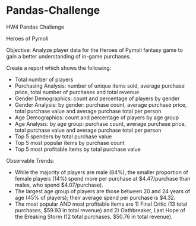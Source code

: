 # Pandas-Challenge
HW4 Pandas Challenge

Heroes of Pymoli

Objective:  Analyze player data for the Heroes of Pymoli fantasy game to gain a better understanding of in-game purchases.

Create a report which shows the following:
-  Total number of players
-  Purchasing Analysis:  number of unique items sold, average purchase price, total number of purchases and total revenue
-  Gender Demographics:  count and percentage of players by gender
-  Gender Analysis:  by gender:  purchase count, average purchase price, total purchase value and average purchase total per person
-  Age Demographics:  count and percentage of players by age group
-  Age Analysis:  by age group:  purchase count, average purchase price, total purchase value and average purchase total per person
-  Top 5 spenders by total purchase value
-  Top 5 most popular items by purchase count
-  Top 5 most profitable items by total purchase value


Observable Trends:

- While the majority of players are male (84%), the smaller proportion of female players (14%) spend more per purchase at $4.47/purchase than males, who spend $4.07/purchase).
- The largest age group of players are those between 20 and 24 years of age (45% of players); their average spend per purchase is $4.32.
- The most popular AND most profitable items are 1) Final Critic (13 total purchases, $59.93 in total revenue) and 2) Oathbreaker, Last Hope of the Breaking Storm (12 total purchases, $50.76 in total revenue).

